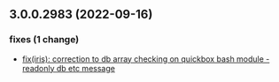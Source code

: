## 3.0.0.2983 (2022-09-16)

### fixes (1 change)

- [fix(iris): correction to db array checking on quickbox bash module - readonly db etc message](QuickBox/development/v3-development@c9fe52b7117dfc3f17e37632021b0055e0728235)
